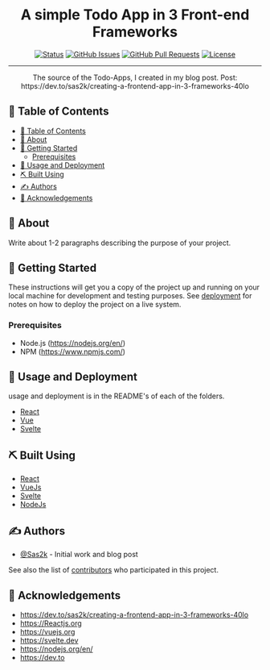 <h1 align="center">A simple Todo App in 3 Front-end Frameworks</h1>

<div align="center">

[![Status](https://img.shields.io/badge/status-active-success.svg)]()
[![GitHub Issues](https://img.shields.io/github/issues/kylelobo/The-Documentation-Compendium.svg)](https://github.com/kylelobo/The-Documentation-Compendium/issues)
[![GitHub Pull Requests](https://img.shields.io/github/issues-pr/kylelobo/The-Documentation-Compendium.svg)](https://github.com/kylelobo/The-Documentation-Compendium/pulls)
[![License](https://img.shields.io/badge/license-MIT-blue.svg)](/LICENSE)

</div>

---

<p align="center">
    The source of the Todo-Apps, I created in my blog post.
    Post: https://dev.to/sas2k/creating-a-frontend-app-in-3-frameworks-40lo
    <br> 
</p>

## 📝 Table of Contents

- [📝 Table of Contents](#-table-of-contents)
- [🧐 About <a name = "about"></a>](#-about-)
- [🏁 Getting Started <a name = "getting_started"></a>](#-getting-started-)
  - [Prerequisites](#prerequisites)
- [🎈 Usage and Deployment <a name="usage"></a>](#-usage-and-deployment-)
- [⛏️ Built Using <a name = "built_using"></a>](#️-built-using-)
- [✍️ Authors <a name = "authors"></a>](#️-authors-)
- [🎉 Acknowledgements <a name = "acknowledgement"></a>](#-acknowledgements-)

## 🧐 About <a name = "about"></a>

Write about 1-2 paragraphs describing the purpose of your project.

## 🏁 Getting Started <a name = "getting_started"></a>

These instructions will get you a copy of the project up and running on your local machine for development and testing purposes. See [deployment](#deployment) for notes on how to deploy the project on a live system.

### Prerequisites

- Node.js (https://nodejs.org/en/)
- NPM (https://www.npmjs.com/)

## 🎈 Usage and Deployment <a name="usage"></a>

usage and deployment is in the README's of each of the folders.

- [React](./react-todo-app/README.md)
- [Vue](./vue-todo-app/README.md)
- [Svelte](./svelte-todo-app/README.md)

## ⛏️ Built Using <a name = "built_using"></a>

- [React](https://reactjs.org/)
- [VueJs](https://vuejs.org/)
- [Svelte](https://svelte.dev/)
- [NodeJs](https://nodejs.org/en/)

## ✍️ Authors <a name = "authors"></a>

- [@Sas2k](https://github.com/Sas2k) - Initial work and blog post

See also the list of [contributors](https://github.com/kylelobo/The-Documentation-Compendium/contributors) who participated in this project.

## 🎉 Acknowledgements <a name = "acknowledgement"></a>

- https://dev.to/sas2k/creating-a-frontend-app-in-3-frameworks-40lo
- https://Reactjs.org
- https://vuejs.org
- https://svelte.dev
- https://nodejs.org/en/
- https://dev.to
